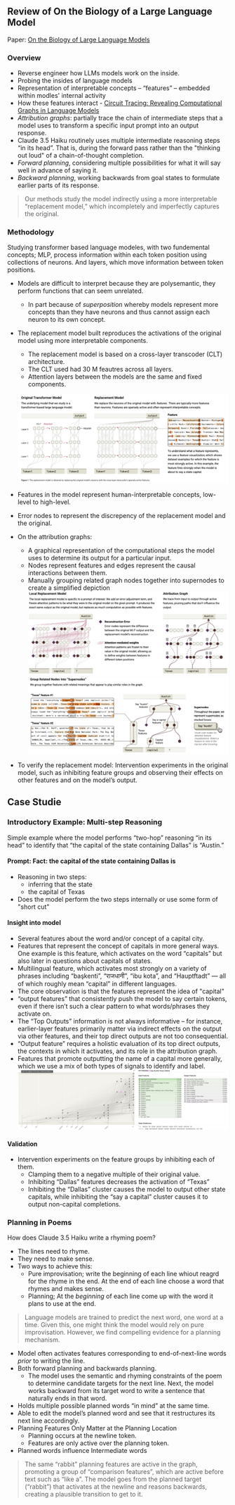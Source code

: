 ## Review of On the Biology of a Large Language Model

Paper: [On the Biology of Large Language Models](https://transformer-circuits.pub/2025/attribution-graphs/biology.html)

### Overview

- Reverse engineer how LLMs models work on the inside. 
- Probing the insides of language models 
- Representation of interpretable concepts – “features” –  embedded within modles' internal activity
-  How these features interact - [Circuit Tracing: Revealing Computational Graphs in Language Models](https://transformer-circuits.pub/2025/attribution-graphs/methods.html)
- *Attribution graphs*: partially trace the chain of intermediate steps that a model uses to transform a specific input prompt into an output response.
- Claude 3.5 Haiku routinely uses multiple intermediate reasoning steps “in its head”. That is, during the forward pass rather than the "thinking out loud" of a chain-of-thought completion.
- *Forward planning*, considering multiple possibilities for what it will say well in advance of saying it. 
- *Backward planning*, working backwards from goal states to formulate earlier parts of its response.

> Our methods study the model indirectly using a more interpretable “replacement model,” which incompletely and imperfectly captures the original.


### Methodology 

Studying transformer based language modeles, with two fundemental concepts; MLP, process information within each token position using collections of neurons. And layers, which move information between token positions.

- Models are difficult to interpret because they are polysemantic, they perform functions that can seem unrelated.
    - In part because of *superposition* whereby models represent more concepts than they have neurons and thus cannot assign each neuron to its own concept.
- The replacement model built reproduces the activations of the original model using more interpretable components. 
    - The replacement model is based on a cross-layer transcoder (CLT) architecture.
    - The CLT used had 30 M feautres across all layers. 
    - Attention layers between the models are the same and fixed components. 

    ![Replacement Model](replacement-model.png)

- Features in the model represent human-interpretable concepts, low-level to high-level.
- Error nodes to represent the discrepency of the replacement model and the original.
- On the attribution graphs:
    - A graphical representation of the computational steps the model uses to determine its output for a particular input.
    - Nodes represent features and edges represent the causal interactions between them.
    - Manually grouping related graph nodes together into supernodes to create a simplified depiction
![Attribution Graph](fig2.1.png)
![Attribution Graph](fig2.2.png)

- To verify the replacement model: Intervention experiments in the original model, such as inhibiting feature groups and observing their effects on other features and on the model’s output.


## Case Studie

### Introductory Example: Multi-step Reasoning

Simple example where the model performs “two-hop” reasoning “in its head” to identify that “the capital of the state containing Dallas” is “Austin.”

#### Prompt: Fact: the capital of the state containing Dallas is

- Reasoning in two steps:
    - inferring that the state 
    - the capital of Texas 
- Does the model perform the two steps internally or use some form of "short cut"

#### Insight into model 
- Several features about the word and/or concept of a capital city.
- Features that represent the concept of capitals in more general ways. One example is this feature, which activates on the word “capitals” but also later in questions about capitals of states.
- Multilingual feature, which activates most strongly on a variety of phrases including “başkenti”, “राजधानी”, “ibu kota”, and “Hauptftadt” — all of which roughly mean “capital” in different languages.
- The core observation is that the features represent the idea of "capital"
- “output features” that consistently push the model to say certain tokens, even if there isn’t such a clear pattern to what words/phrases they activate on. 
- The “Top Outputs” information is not always informative – for instance, earlier-layer features primarily matter via indirect effects on the output via other features, and their top direct outputs are not too consequential.
- “Output feature” requires a holistic evaluation of its top direct outputs, the contexts in which it activates, and its role in the attribution graph.
- Features that promote outputting the name of a capital more generally, which we use a mix of both types of signals to identify and label.
![Austin Graph Detailed](Austin.png)

#### Validation

- Intervention experiments on the feature groups by inhibiting each of them.
    - Clamping them to a negative multiple of their original value.
    - Inhibiting “Dallas” features decreases the activation of “Texas”
    - Inhibiting the “Dallas” cluster causes the model to output other state capitals, while inhibiting the “say a capital” cluster causes it to output non-capital completions.



### Planning in Poems

How does Claude 3.5 Haiku write a rhyming poem?

- The lines need to rhyme.
- They need to make sense.
- Two ways to achieve this:
    - Pure improvisation; write the beginning of each line whiout reagrd for the rhyme in the end. At the end of each line choose a word that rhymes and makes sense.
    - Planning; At the *beginning* of each line come up with the word it plans to use at the end. 

> Language models are trained to predict the next word, one word at a time. Given this, one might think the model would rely on pure improvisation. However, we find compelling evidence for a planning mechanism.

- Model often activates features corresponding to end-of-next-line words *prior* to writing the line. 
- Both forward planning and backwards planning.
    - The model uses the semantic and rhyming constraints of the poem to determine candidate targets for the next line. Next, the model works backward from its target word to write a sentence that naturally ends in that word.
- Holds multiple possible planned words “in mind” at the same time.
- Able to edit the model’s planned word and see that it restructures its next line accordingly.
- Planning Features Only Matter at the Planning Location
    - Planning occurs at the newline token.
    - Features are only active over the planning token.
- Planned words influence Intermediate words
> The same “rabbit” planning features are active in the graph, promoting a group of “comparison features”, which are active before text such as “like a”. The model goes from the planned target (“rabbit”) that activates at the newline and reasons backwards, creating a plausible transition to get to it.


